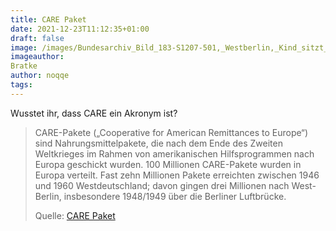 ```yaml
---
title: CARE Paket
date: 2021-12-23T11:12:35+01:00
draft: false
image: /images/Bundesarchiv_Bild_183-S1207-501,_Westberlin,_Kind_sitzt_auf_Care-Paket.jpg
imageauthor:
Bratke
author: noqqe
tags:
---
```


Wusstet ihr, dass CARE ein Akronym ist?

> CARE-Pakete („Cooperative for American Remittances to Europe“) sind
> Nahrungsmittelpakete, die nach dem Ende des Zweiten Weltkrieges im Rahmen von
> amerikanischen Hilfsprogrammen nach Europa geschickt wurden. 100 Millionen
> CARE-Pakete wurden in Europa verteilt. Fast zehn Millionen Pakete erreichten
> zwischen 1946 und 1960 Westdeutschland; davon gingen drei Millionen nach West-
> Berlin, insbesondere 1948/1949 über die Berliner Luftbrücke.
>
> Quelle: [CARE Paket](https://de.wikipedia.org/wiki/CARE-Paket)
